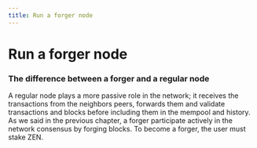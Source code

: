 ```yaml
---
title: Run a forger node
---
```


# Run a forger node

### The difference between a forger and a regular node
A regular node plays a more passive role in the network; it receives the transactions from the neighbors peers, forwards them and validate transactions and blocks before including them in the mempool and history.  
As we said in the previous chapter, a forger participate actively in the network consensus by forging blocks.
To become a forger, the user must stake ZEN.
